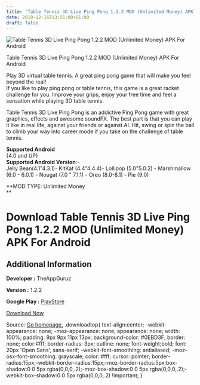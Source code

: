 ```yaml
---
title: 'Table Tennis 3D Live Ping Pong 1.2.2 MOD (Unlimited Money) APK For Android'
date: 2019-12-16T13:56:00+01:00
draft: false
---
```


![Table Tennis 3D Live Ping Pong 1.2.2 MOD (Unlimited Money) APK For Android](https://i0.wp.com/apkhome.net/wp-content/uploads/2019/12/Table-Tennis-3D-Live-Ping-Pong-1.2.2-MOD-Unlimited-Money.png "Table Tennis 3D Live Ping Pong 1.2.2 MOD (Unlimited Money) APK For Android")

  

Table Tennis 3D Live Ping Pong 1.2.2 MOD (Unlimited Money) APK For Android

Play 3D virtual table tennis. A great ping pong game that will make you feel beyond the real!  
If you like to play ping pong or table tennis, this game is a great racket challenge for you. Improve your grips, enjoy your free time and feel a sensation while playing 3D table tennis.

Table Tennis 3D Live Ping Pong is an addictive Ping Pong game with great graphics, effects and awesome soundFX. The best part is that you can play it like in real life, against your friends or against AI. Hit, swing or spin the ball to climb your way into career mode if you take on the challenge of table tennis.

**Supported Android**  
{4.0 and UP}  
**Supported Android Version**:-  
Jelly Bean(4.1"4.3.1)- KitKat (4.4"4.4.4)- Lollipop (5.0"5.0.2) - Marshmallow (6.0 - 6.0.1) - Nougat (7.0 " 7.1.1) - Oreo (8.0-8.1) - Pie (9.0)

**MOD TYPE: Unlimited Money  
**

Download Table Tennis 3D Live Ping Pong 1.2.2 MOD (Unlimited Money) APK For Android
===================================================================================

Additional Information
----------------------

**Developer :** TheAppGuruz

**Version :** 1.2.2

**Google Play :** [PlayStore](https://play.google.com/store/apps/details?id=com.tag.tabletennis3D)

  

[Download Now](https://store4app.co/post/table-tennis-3d-live-ping-pong-1-2-2-mod-unlimited-money-apk-for-android_1576500594)

  
Source: [Go homepage.](https://store4app.co/post/table-tennis-3d-live-ping-pong-1-2-2-mod-unlimited-money-apk-for-android_1576500594) .downloadtop{ text-align:center; -webkit-appearance: none; -moz-appearance: none; appearance: none; width: 100%; padding: 9px 9px 11px 13px; background-color: #0EBD3F; border: none; color:#fff; border-radius: 3px; outline: none; font-weight;bold; font: 20px 'Open Sans', sans-serif; -webkit-font-smoothing: antialiased; -moz-osx-font-smoothing: grayscale; color: #fff; cursor: pointer; border-radius:15px;-webkit-border-radius:15px;-moz-border-radius:5px;box-shadow:0 0 5px rgba(0,0,0,.2);-moz-box-shadow:0 0 5px rgba(0,0,0,.2);-webkit-box-shadow:0 0 5px rgba(0,0,0,.2) !important; }